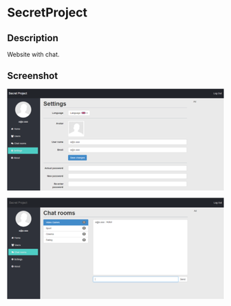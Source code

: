 # SecretProject

## Description

Website with chat.

## Screenshot

![alt tag](https://raw.githubusercontent.com/Softcadbury/EPortfolio/master/EPortfolio/Content/Images/preview/secret-project1.png)

![alt tag](https://raw.githubusercontent.com/Softcadbury/EPortfolio/master/EPortfolio/Content/Images/preview/secret-project2.png)
